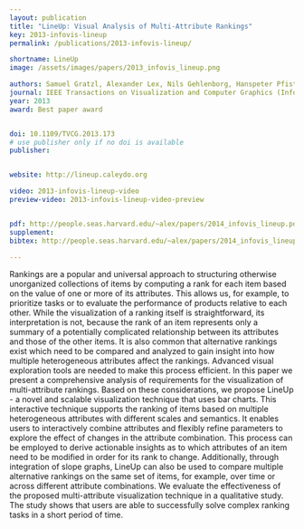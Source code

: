 ```yaml
---
layout: publication
title: "LineUp: Visual Analysis of Multi-Attribute Rankings"
key: 2013-infovis-lineup
permalink: /publications/2013-infovis-lineup/

shortname: LineUp
image: /assets/images/papers/2013_infovis_lineup.png

authors: Samuel Gratzl, Alexander Lex, Nils Gehlenborg, Hanspeter Pfister, and Marc Streit
journal: IEEE Transactions on Visualization and Computer Graphics (InfoVis '13), 19(12), pp. 2277–2286
year: 2013
award: Best paper award


doi: 10.1109/TVCG.2013.173
# use publisher only if no doi is available
publisher: 


website: http://lineup.caleydo.org

video: 2013-infovis-lineup-video
preview-video: 2013-infovis-lineup-video-preview


pdf: http://people.seas.harvard.edu/~alex/papers/2014_infovis_lineup.pdf
supplement:
bibtex: http://people.seas.harvard.edu/~alex/papers/2014_infovis_lineup.bib

---
```


Rankings are a popular and universal approach to structuring otherwise unorganized collections of items by computing a rank for each item based on the value of one or more of its attributes. This allows us, for example, to prioritize tasks or to evaluate the performance of products relative to each other. While the visualization of a ranking itself is straightforward, its interpretation is not, because the rank of an item represents only a summary of a potentially complicated relationship between its attributes and those of the other items. It is also common that alternative rankings exist which need to be compared and analyzed to gain insight into how multiple heterogeneous attributes affect the rankings. Advanced visual exploration tools are needed to make this process efficient. In this paper we present a comprehensive analysis of requirements for the visualization of multi-attribute rankings. Based on these considerations, we propose LineUp - a novel and scalable visualization technique that uses bar charts. This interactive technique supports the ranking of items based on multiple heterogeneous attributes with different scales and semantics. It enables users to interactively combine attributes and flexibly refine parameters to explore the effect of changes in the attribute combination. This process can be employed to derive actionable insights as to which attributes of an item need to be modified in order for its rank to change. Additionally, through integration of slope graphs, LineUp can also be used to compare multiple alternative rankings on the same set of items, for example, over time or across different attribute combinations. We evaluate the effectiveness of the proposed multi-attribute visualization technique in a qualitative study. The study shows that users are able to successfully solve complex ranking tasks in a short period of time.
